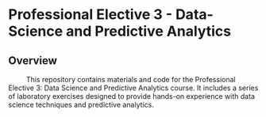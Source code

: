 # Professional Elective 3 - Data-Science and Predictive Analytics

## Overview
&emsp; &emsp; This repository contains materials and code for the Professional Elective 3: Data Science and Predictive Analytics course. It includes a series of laboratory exercises designed to provide hands-on experience with data science techniques and predictive analytics.

